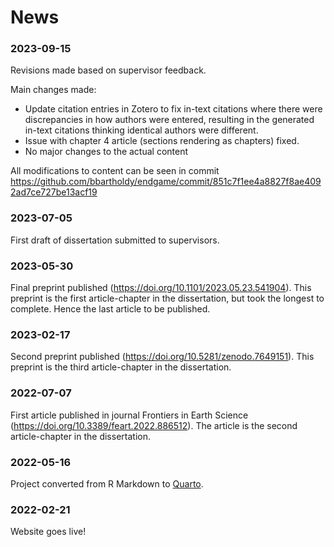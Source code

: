 # News

### 2023-09-15

Revisions made based on supervisor feedback.

Main changes made:

- Update citation entries in Zotero to fix in-text citations where there were discrepancies in how authors
were entered, resulting in the generated in-text citations thinking identical authors
were different.
- Issue with chapter 4 article (sections rendering as chapters) fixed.
- No major changes to the actual content

All modifications to content can be seen in commit https://github.com/bbartholdy/endgame/commit/851c7f1ee4a8827f8ae4092ad7ce727be13acf19

### 2023-07-05

First draft of dissertation submitted to supervisors.

### 2023-05-30

Final preprint published (<https://doi.org/10.1101/2023.05.23.541904>).
This preprint is the first article-chapter in the dissertation, but took the
longest to complete. Hence the last article to be published.

### 2023-02-17

Second preprint published (<https://doi.org/10.5281/zenodo.7649151>). This preprint
is the third article-chapter in the dissertation.

### 2022-07-07

First article published in journal Frontiers in Earth Science (<https://doi.org/10.3389/feart.2022.886512>).
The article is the second article-chapter in the dissertation.

### 2022-05-16

Project converted from R Markdown to [Quarto](https://quarto.org).

### 2022-02-21

Website goes live!




